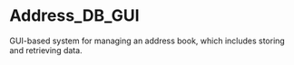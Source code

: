 # Address_DB_GUI
GUI-based system for managing an address book, which includes storing and retrieving data.
